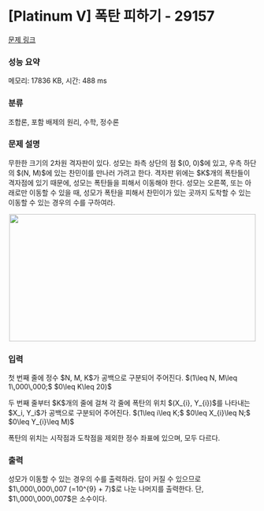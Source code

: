 # [Platinum V] 폭탄 피하기 - 29157 

[문제 링크](https://www.acmicpc.net/problem/29157) 

### 성능 요약

메모리: 17836 KB, 시간: 488 ms

### 분류

조합론, 포함 배제의 원리, 수학, 정수론

### 문제 설명

<p>무한한 크기의 2차원 격자판이 있다. 성모는 좌측 상단의 점 $(0, 0)$에 있고, 우측 하단의 $(N, M)$에 있는 찬민이를 만나러 가려고 한다. 격자판 위에는 $K$개의 폭탄들이 격자점에 있기 때문에, 성모는 폭탄들을 피해서 이동해야 한다. 성모는 오른쪽, 또는 아래로만 이동할 수 있을 때, 성모가 폭탄을 피해서 찬민이가 있는 곳까지 도착할 수 있는 이동할 수 있는 경우의 수를 구하여라.</p>

<p style="text-align: center;"><img alt="" src="" style="width: 500px; height: 258px;"></p>

### 입력 

 <p>첫 번째 줄에 정수 $N,  M, K$가 공백으로 구분되어 주어진다. $(1\leq N, M\leq 1\,000\,000;$ $0\leq K\leq 20)$</p>

<p>두 번째 줄부터 $K$개의 줄에 걸쳐 각 줄에 폭탄의 위치 $(X_{i}, Y_{i})$를 나타내는 $X_i, Y_i$가 공백으로 구분되어 주어진다. $(1\leq i\leq K;$ $0\leq X_{i}\leq N;$ $0\leq Y_{i}\leq M)$</p>

<p>폭탄의 위치는 시작점과 도착점을 제외한 정수 좌표에 있으며, 모두 다르다.</p>

### 출력 

 <p>성모가 이동할 수 있는 경우의 수를 출력하라. 답이 커질 수 있으므로 $1\,000\,000\,007 (=10^{9} + 7)$로 나눈 나머지를 출력한다. 단, $1\,000\,000\,007$은 소수이다.</p>

